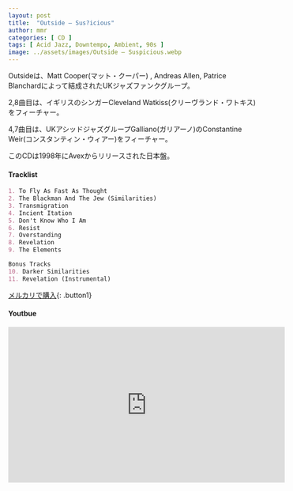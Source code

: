```yaml
---
layout: post
title:  "Outside – Sus?icious"
author: mmr
categories: [ CD ]
tags: [ Acid Jazz, Downtempo, Ambient, 90s ]
image: ../assets/images/Outside – Suspicious.webp
---
```


Outsideは、Matt Cooper(マット・クーパー) , Andreas Allen, Patrice Blanchardによって結成されたUKジャズファンクグループ。

2,8曲目は、イギリスのシンガーCleveland Watkiss(クリーヴランド・ワトキス)をフィーチャー。

4,7曲目は、UKアシッドジャズグループGalliano(ガリアーノ)のConstantine Weir(コンスタンティン・ウィアー)をフィーチャー。

このCDは1998年にAvexからリリースされた日本盤。

#### Tracklist
```md
1. To Fly As Fast As Thought
2. The Blackman And The Jew (Similarities)
3. Transmigration
4. Incient Itation
5. Don't Know Who I Am
6. Resist
7. Overstanding
8. Revelation
9. The Elements

Bonus Tracks
10. Darker Similarities
11. Revelation (Instrumental)
```

[メルカリで購入](https://jp.mercari.com/item/m95343943947?afid=6142608987){: .button1}

#### Youtbue
<iframe width="560" height="315" src="https://www.youtube.com/embed/8CEG3D4-MAk?si=2SwPga66hDBt2BVP" title="YouTube video player" frameborder="0" allow="accelerometer; autoplay; clipboard-write; encrypted-media; gyroscope; picture-in-picture; web-share" referrerpolicy="strict-origin-when-cross-origin" allowfullscreen></iframe>